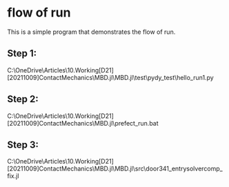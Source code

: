 # flow of run

This is a simple program that demonstrates the flow of run.

## Step 1: 
C:\OneDrive\Articles\10.Working\[D21][20211009]ContactMechanics\MBD.jl\MBD.jl\test\pydy_test\hello_run1.py
## Step 2: 
C:\OneDrive\Articles\10.Working\[D21][20211009]ContactMechanics\MBD.jl\prefect_run.bat
## Step 3: 
C:\OneDrive\Articles\10.Working\[D21][20211009]ContactMechanics\MBD.jl\MBD.jl\src\door341_entrysolvercomp_fix.jl